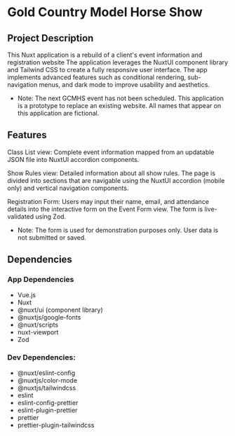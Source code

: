 # Gold Country Model Horse Show

## Project Description

This Nuxt application is a rebuild of a client's event information and registration website The application leverages the NuxtUI component library and Tailwind CSS to create a fully responsive user interface. The app implements advanced features such as conditional rendering, sub-navigation menus, and dark mode to improve usability and aesthetics.

- Note: The next GCMHS event has not been scheduled. This application is a prototype to replace an existing website. All names that appear on this application are fictional.

## Features

Class List view: Complete event information mapped from an updatable JSON file into NuxtUI accordion components.

Show Rules view: Detailed information about all show rules. The page is divided into sections that are navigable using the NuxtUI accordion (mobile only) and vertical navigation components.

Registration Form: Users may input their name, email, and attendance details into the interactive form on the Event Form view. The form is live-validated using Zod.

- Note: The form is used for demonstration purposes only. User data is not submitted or saved.

## Dependencies

### App Dependencies

- Vue.js
- Nuxt
- @nuxt/ui (component library)
- @nuxtjs/google-fonts
- @nuxt/scripts
- nuxt-viewport
- Zod

### Dev Dependencies:

- @nuxt/eslint-config
- @nuxtjs/color-mode
- @nuxtjs/tailwindcss
- eslint
- eslint-config-prettier
- eslint-plugin-prettier
- prettier
- prettier-plugin-tailwindcss
